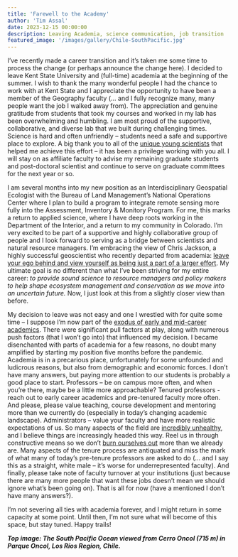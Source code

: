 ```yaml
---
title: 'Farewell to the Academy'
author: 'Tim Assal'
date: 2023-12-15 00:00:00
description: Leaving Academia, science communication, job transition 
featured_image: '/images/gallery/Chile-SouthPacific.jpg'
---
```


I’ve recently made a career transition and it’s taken me some time to process the change (or perhaps announce the change here). I decided to leave Kent State University and (full-time) academia at the beginning of the summer. I wish to thank the many wonderful people I had the chance to work with at Kent State and I appreciate the opportunity to have been a member of the Geography faculty (… and I fully recognize many, many people want the job I walked away from). The appreciation and genuine gratitude from students that took my courses and worked in my lab has been overwhelming and humbling. I am most proud of the supportive, collaborative, and diverse lab that we built during challenging times. Science is hard and often unfriendly – students need a safe and supportive place to explore. A big thank you to all of the [unique young scientists](https://assallab.org/people) that helped me achieve this effort – it has been a privilege working with you all. I will stay on as affiliate faculty to advise my remaining graduate students and post-doctoral scientist and continue to serve on graduate committees for the next year or so.    

I am several months into my new position as an Interdisciplinary Geospatial Ecologist with the Bureau of Land Management’s National Operations Center where I plan to build a program to integrate remote sensing more fully into the Assessment, Inventory & Monitory Program. For me, this marks a return to applied science, where I have deep roots working in the Department of the Interior, and a return to my community in Colorado. I’m very excited to be part of a supportive and highly collaborative group of people and I look forward to serving as a bridge between scientists and natural resource managers. I’m embracing the view of Chris Jackson, a highly successful geoscientist who recently departed from academia: [leave your ego behind and view yourself as being just a part of a larger effort](https://www.nature.com/articles/d41586-023-03484-7). My ultimate goal is no different than what I’ve been striving for my entire career: *to provide sound science to resource managers and policy makers to help shape ecosystem management and conservation as we move into an uncertain future.* Now, I just look at this from a slightly closer view than before. 

My decision to leave was not easy and one I wrestled with for quite some time – I suppose I’m now part of the [exodus of early and mid-career academics](https://www.nature.com/articles/d41586-022-01512-6). There were significant pull factors at play, along with numerous push factors (that I won’t go into) that influenced my decision. I became disenchanted with parts of academia for a few reasons, no doubt many amplified by starting my position five months before the pandemic. Academia is in a precarious place, unfortunately for some unfounded and ludicrous reasons, but also from demographic and economic forces. I don’t have many answers, but paying more attention to our students is probably a good place to start. Professors – be on campus more often, and when you’re there, maybe be a little more approachable? Tenured professors - reach out to early career academics and pre-tenured faculty more often. And please, please value teaching, course development and mentoring more than we currently do (especially in today’s changing academic landscape). Administrators – value your faculty and have more realistic expectations of us. So many aspects of the field are [incredibly unhealthy](https://academicmatters.ca/mental-health-in-academia-the-challenges-faculty-face-predate-the-pandemic-and-require-systemic-solutions/), and I believe things are increasingly headed this way. Reel us in through constructive means so we don’t [burn ourselves out](https://www.nature.com/articles/d41586-023-00633-w) more than we already are. Many aspects of the tenure process are antiquated and miss the mark of what many of today’s pre-tenure professors are asked to do (… and I say this as a straight, white male – it’s worse for underrepresented faculty). And finally, please take note of faculty turnover at your institutions (just because there are many more people that want these jobs doesn’t mean we should ignore what’s been going on). That is all for now (have a mentioned I don’t have many answers?).

I’m not severing all ties with academia forever, and I might return in some capacity at some point. Until then, I’m not sure what will become of this space, but stay tuned. Happy trails!


***Top image: The South Pacific Ocean viewed from Cerro Oncol (715 m) in Parque Oncol, Los Ríos Region, Chile.***
